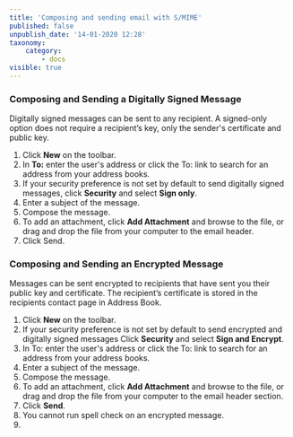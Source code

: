 ```yaml
---
title: 'Composing and sending email with S/MIME'
published: false
unpublish_date: '14-01-2020 12:28'
taxonomy:
    category:
        - docs
visible: true
---
```


### Composing and Sending a Digitally Signed Message
Digitally signed messages can be sent to any recipient. A signed-only option does not require a recipient’s key, only the sender's certificate and public key.
1. Click **New** on the toolbar.
2. In **To:** enter the user's address or click the To: link to search for an address from your address books.
3. If your security preference is not set by default to send digitally signed messages, click **Security** and select **Sign only**.
4. Enter a subject of the message.
5. Compose the message.
6. To add an attachment, click **Add Attachment** and browse to the file, or drag and drop the file from your computer to the email header.
7. Click Send.

### Composing and Sending an Encrypted Message
Messages can be sent encrypted to recipients that have sent you their public key and certificate. The recipient’s certificate is stored in the recipients contact page in Address Book.
1. Click **New** on the toolbar.
2. If your security preference is not set by default to send encrypted and digitally signed messages Click **Security** and select **Sign and Encrypt**.
3. In To: enter the user's address or click the To: link to search for an address from your address books.
4. Enter a subject of the message.
5. Compose the message.
6. To add an attachment, click **Add Attachment** and browse to the file, or drag and drop the file from your computer to the email header section.
7. Click **Send**.
8. You cannot run spell check on an encrypted message.
9. 